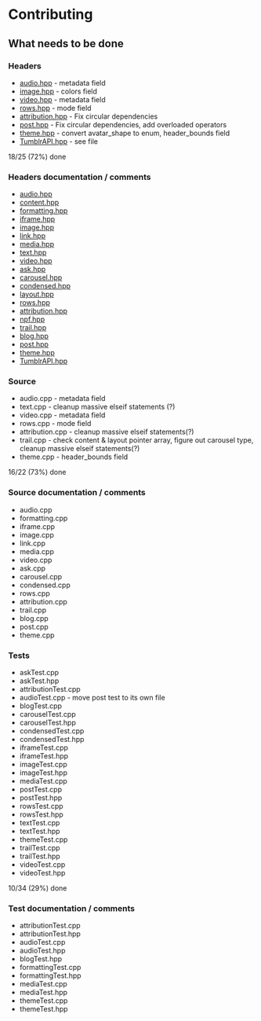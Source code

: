 # Contributing

## What needs to be done

### Headers

* [audio.hpp](/include/npf/content/audio.hpp) - metadata field
* [image.hpp](/include/npf/content/image.hpp) - colors field
* [video.hpp](/include/npf/content/video.hpp) - metadata field
* [rows.hpp](/include/npf/layout/rows.hpp) - mode field
* [attribution.hpp](/include/npf/attribution.hpp) - Fix circular dependencies
* [post.hpp](/include/post.hpp) - Fix circular dependencies, add overloaded operators
* [theme.hpp](/include/theme.hpp) - convert avatar_shape to enum, header_bounds field
* [TumblrAPI.hpp](/include/TumblrAPI.hpp) - see file

18/25 (72%) done

### Headers documentation / comments

* [audio.hpp](/include/npf/content/audio.hpp)
* [content.hpp](/include/npf/content/content.hpp)
* [formatting.hpp](/include/npf/content/formatting.hpp)
* [iframe.hpp](/include/npf/content/iframe.hpp)
* [image.hpp](/include/npf/content/image.hpp)
* [link.hpp](/include/npf/content/link.hpp)
* [media.hpp](/include/npf/content/media.hpp)
* [text.hpp](/include/npf/content/text.hpp)
* [video.hpp](/include/npf/content/video.hpp)
* [ask.hpp](/include/npf/layout/ask.hpp)
* [carousel.hpp](/include/npf/layout/carousel.hpp)
* [condensed.hpp](/include/npf/layout/condensed.hpp)
* [layout.hpp](/include/npf/layout/layout.hpp)
* [rows.hpp](/include/npf/layout/rows.hpp)
* [attribution.hpp](/include/npf/attribution.hpp)
* [npf.hpp](/include/npf/npf.hpp)
* [trail.hpp](/include/npf/trail.hpp)
* [blog.hpp](/include/blog.hpp)
* [post.hpp](/include/post.hpp)
* [theme.hpp](/include/theme.hpp)
* [TumblrAPI.hpp](/include/TumblrAPI.hpp)

### Source

* audio.cpp - metadata field
* text.cpp - cleanup massive elseif statements (?)
* video.cpp - metadata field
* rows.cpp - mode field
* attribution.cpp - cleanup massive elseif statements(?)
* trail.cpp - check content & layout pointer array, figure out carousel type, cleanup massive elseif statements(?)
* theme.cpp - header_bounds field

16/22 (73%) done

### Source documentation / comments

* audio.cpp
* formatting.cpp
* iframe.cpp
* image.cpp
* link.cpp
* media.cpp
* video.cpp
* ask.cpp
* carousel.cpp
* condensed.cpp
* rows.cpp
* attribution.cpp
* trail.cpp
* blog.cpp
* post.cpp
* theme.cpp

### Tests

* askTest.cpp
* askTest.hpp
* attributionTest.cpp
* audioTest.cpp - move post test to its own file
* blogTest.cpp
* carouselTest.cpp
* carouselTest.hpp
* condensedTest.cpp
* condensedTest.hpp
* iframeTest.cpp
* iframeTest.hpp
* imageTest.cpp
* imageTest.hpp
* mediaTest.cpp
* postTest.cpp
* postTest.hpp
* rowsTest.cpp
* rowsTest.hpp
* textTest.cpp
* textTest.hpp
* themeTest.cpp
* trailTest.cpp
* trailTest.hpp
* videoTest.cpp
* videoTest.hpp

10/34 (29%) done

### Test documentation / comments

* attributionTest.cpp
* attributionTest.hpp
* audioTest.cpp
* audioTest.hpp
* blogTest.hpp
* formattingTest.cpp
* formattingTest.hpp
* mediaTest.cpp
* mediaTest.hpp
* themeTest.cpp
* themeTest.hpp